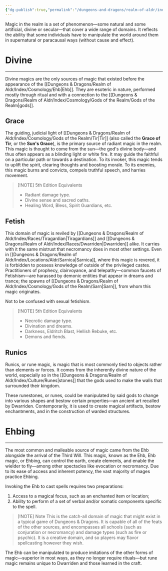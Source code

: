 ```yaml
---
{"dg-publish":true,"permalink":"/dungeons-and-dragons/realm-of-aldr/index/cosmology/magic/"}
---
```


Magic in the realm is a set of phenomenon—some natural and some artificial, divine or secular—that cover a wide range of domains. It reflects the ability that some individuals have to manipulate the world around them in supernatural or paracausal ways (without cause and effect).
# Divine
---
Divine magics are the only sources of magic that existed before the appearance of the [[Dungeons & Dragons/Realm of Aldr/Index/Cosmology/Ehb\|Ehb]]. They are esoteric in nature, performed mostly through ritual and with a connection to the [[Dungeons & Dragons/Realm of Aldr/Index/Cosmology/Gods of the Realm/Gods of the Realm\|gods]].
## Grace
The guiding, judicial light of [[Dungeons & Dragons/Realm of Aldr/Index/Cosmology/Gods of the Realm/Tir\|Tir]] (also called the **Grace of Tir**, or the **Sun's Grace**), is the primary source of radiant magic in the realm. This magic is thought to come from the sun—the god's divine body—and thus often appears as a blinding light or white fire. It may guide the faithful on a particular path or towards a destination. To its invoker, this magic tends to uplift the spirit, clearing thoughts and boosting morale. To its enemies, this magic burns and convicts, compels truthful speech, and harries movement.
> [!NOTE] 5th Edition Equivalents
> - Radiant damage type.
> - Divine sense and sacred oaths.
> - Healing Word, Bless, Spirit Guardians, etc.
## Fetish
This domain of magic is reviled by [[Dungeons & Dragons/Realm of Aldr/Index/Races/Tiragardian\|Tiragardians]] and [[Dungeons & Dragons/Realm of Aldr/Index/Races/Dwarriden\|Dwarriden]] alike. It carries with it the same mistrust that necromancy does in most other settings. Even in [[Dungeons & Dragons/Realm of Aldr/Index/Locations/Aldr/Sarnica\|Sarnica]], where this magic is revered, it is forbidden to possess knowledge of outside of the privileged castes. Practitioners of prophecy, clairvoyance, and telepathy—common faucets of Fetishism—are harassed by demonic entities that appear in dreams and trance; the spawns of [[Dungeons & Dragons/Realm of Aldr/Index/Cosmology/Gods of the Realm/Sarn\|Sarn]], from whom this magic originates.

Not to be confused with sexual fetishism.
> [!NOTE] 5th Edition Equivalents
> - Necrotic damage type.
> - Divination and dreams.
> - Darkness, Eldritch Blast, Hellish Rebuke, etc.
> - Demons and fiends.
## Runics
Runics, or rune magic, is magic that is most commonly tied to objects rather than elements or forces. It comes from the inherently divine nature of the world, especially so in the [[Dungeons & Dragons/Realm of Aldr/Index/Culture/Runes\|stones]] that the gods used to make the walls that surrounded their kingdom. 

These runestones, or runes, could be manipulated by said gods to change into various shapes and bestow certain properties—an ancient art recalled by Dwarriden. Contemporarily, it is used to create magical artifacts, bestow enchantments, and in the construction of warded structures.

# Ehbing
---
The most common and malleable source of magic came from the Ehb alongside the arrival of the Third Will. This magic, known as the Ehb, Ehb magic, or Ehbing, can control the earth, create elements, and enable the wielder to fly—among other spectacles like evocation or necromancy. Due to its ease of access and inherent potency, the vast majority of mages practice Ehbing.

Invoking the Ehb to cast spells requires two preparations:
1.  Access to a magical focus, such as an enchanted item or location;
2. Ability to perform of a set of verbal and/or somatic components specific to the spell.

> [!NOTE] Note
> This is the catch-all domain of magic that might exist in a typical game of Dungeons & Dragons. It is capable of all of the feats of the other sources, and encompasses all schools (such as conjuration or necromancy) and damage types (such as fire or psychic). It is a creative domain, and so players may flavor spellcasting however they wish.

The Ehb can be manipulated to produce imitations of the other forms of magic—superior in most ways, as they no longer require rituals—but rune magic remains unique to Dwarriden and those learned in the craft.